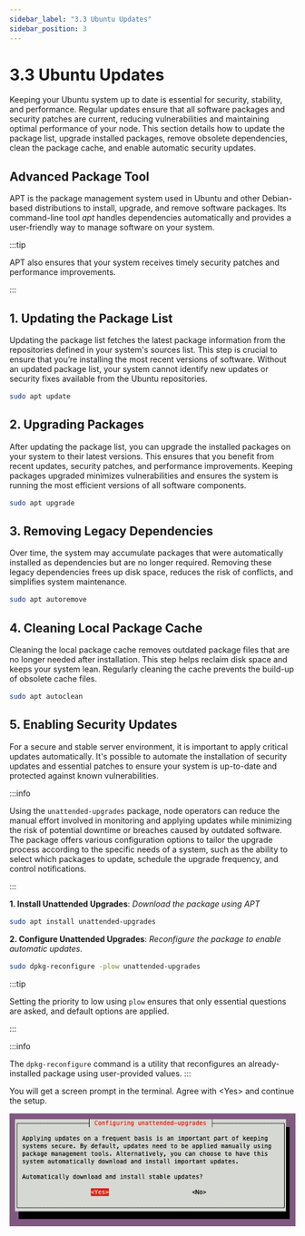 ```yaml
---
sidebar_label: "3.3 Ubuntu Updates"
sidebar_position: 3
---
```


# 3.3 Ubuntu Updates

Keeping your Ubuntu system up to date is essential for security, stability, and performance. Regular updates ensure that all software packages and security patches are current, reducing vulnerabilities and maintaining optimal performance of your node. This section details how to update the package list, upgrade installed packages, remove obsolete dependencies, clean the package cache, and enable automatic security updates.

## Advanced Package Tool

APT is the package management system used in Ubuntu and other Debian-based distributions to install, upgrade, and remove software packages. Its command-line tool _apt_ handles dependencies automatically and provides a user-friendly way to manage software on your system.

:::tip

APT also ensures that your system receives timely security patches and performance improvements.

:::

## 1. Updating the Package List

Updating the package list fetches the latest package information from the repositories defined in your system's sources list. This step is crucial to ensure that you’re installing the most recent versions of software. Without an updated package list, your system cannot identify new updates or security fixes available from the Ubuntu repositories.

```sh
sudo apt update
```

## 2. Upgrading Packages

After updating the package list, you can upgrade the installed packages on your system to their latest versions. This ensures that you benefit from recent updates, security patches, and performance improvements. Keeping packages upgraded minimizes vulnerabilities and ensures the system is running the most efficient versions of all software components.

```sh
sudo apt upgrade
```

## 3. Removing Legacy Dependencies

Over time, the system may accumulate packages that were automatically installed as dependencies but are no longer required. Removing these legacy dependencies frees up disk space, reduces the risk of conflicts, and simplifies system maintenance.

```sh
sudo apt autoremove
```

## 4. Cleaning Local Package Cache

Cleaning the local package cache removes outdated package files that are no longer needed after installation. This step helps reclaim disk space and keeps your system lean. Regularly cleaning the cache prevents the build-up of obsolete cache files.

```sh
sudo apt autoclean
```

## 5. Enabling Security Updates

For a secure and stable server environment, it is important to apply critical updates automatically. It's possible to automate the installation of security updates and essential patches to ensure your system is up-to-date and protected against known vulnerabilities.

:::info

Using the `unattended-upgrades` package, node operators can reduce the manual effort involved in monitoring and applying updates while minimizing the risk of potential downtime or breaches caused by outdated software. The package offers various configuration options to tailor the upgrade process according to the specific needs of a system, such as the ability to select which packages to update, schedule the upgrade frequency, and control notifications.

:::

**1. Install Unattended Upgrades**: _Download the package using APT_

```sh
sudo apt install unattended-upgrades
```

**2. Configure Unattended Upgrades**: _Reconfigure the package to enable automatic updates._

```sh
sudo dpkg-reconfigure -plow unattended-upgrades
```

:::tip

Setting the priority to low using `plow` ensures that only essential questions are asked, and default options are applied.

:::

:::info

The `dpkg-reconfigure` command is a utility that reconfigures an already-installed package using user-provided values.
:::

You will get a screen prompt in the terminal. Agree with \<Yes\> and continue the setup.

![Auto Update Screen](/img/guides/system-setup/setup-autoupdate.png)
